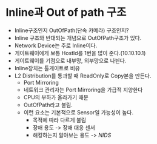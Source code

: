 # Inline과 Out of path 구조

* Inline구조인지 OutOfPath(단속 카메라) 구조인지?
* Inline 구조와 반대되는 개념으로 OutOfPath구조가 있다. 
* Network Device는 주로 Inline이다.
* 게이트웨이에게 보통 HostId를 1번을 많이 준다.(10.10.10.1)
* 게이트웨이를 기점으로 내부망, 외부망으로 나뉜다.
* Inline장치는 톨게이트로 비유
* L2 Distribution를 통과할 때 ReadOnly로 Copy본을 만든다.
  * Port Mirroring
  * 네트워크 관리자는 Port Mirroring을 가급적 지양한다
  * CPU의 부하가 올라가기 때문
  * OutOfPath라고 불림.
  * 이런 요소는 기본적으로 Sensor일 가능성이 높다.
    * 목적에 따라 다르게 불림
    * 장애 용도 -> 장애 대응 센서 
    * 해킹하는지 알아보는 용도 -> *NIDS*